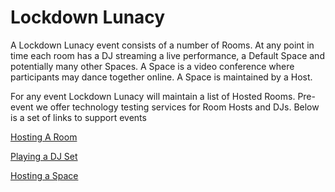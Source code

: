 # Lockdown Lunacy

A Lockdown Lunacy event consists of a number of Rooms. At any point in time each room has a DJ streaming a live performance, a Default Space and potentially many other Spaces. A Space is a video conference where participants may dance together online. A Space is maintained by a Host.

For any event Lockdown Lunacy will maintain a list of Hosted Rooms. Pre-event we offer technology testing services for Room Hosts and DJs. Below is a set of links to support events


[Hosting A Room](room-hosting.md)

[Playing a DJ Set](dj-sets.md)

[Hosting a Space](space-hosting.md)

